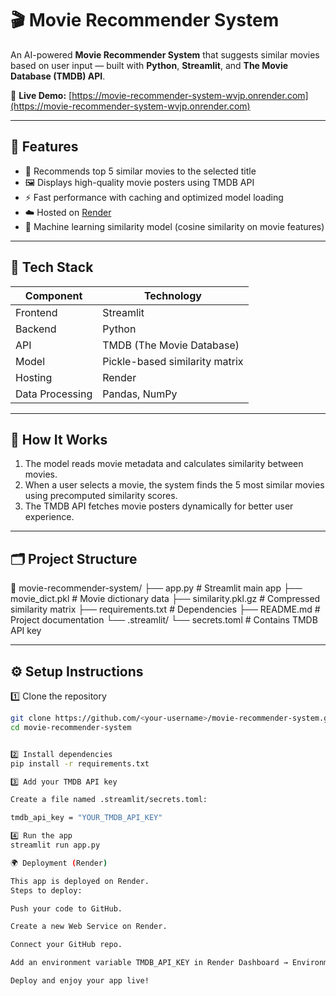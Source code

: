 # 🎬 Movie Recommender System

An AI-powered **Movie Recommender System** that suggests similar movies based on user input — built with **Python**, **Streamlit**, and **The Movie Database (TMDB) API**.

🔗 **Live Demo:** [https://movie-recommender-system-wvjp.onrender.com](https://movie-recommender-system-wvjp.onrender.com)

---

## 🚀 Features

- 🎥 Recommends top 5 similar movies to the selected title  
- 🖼️ Displays high-quality movie posters using TMDB API  
- ⚡ Fast performance with caching and optimized model loading  
- ☁️ Hosted on [Render](https://render.com)  
- 🧠 Machine learning similarity model (cosine similarity on movie features)

---

## 🧩 Tech Stack

| Component | Technology |
|------------|-------------|
| Frontend | Streamlit |
| Backend | Python |
| API | TMDB (The Movie Database) |
| Model | Pickle-based similarity matrix |
| Hosting | Render |
| Data Processing | Pandas, NumPy |

---

## 🧠 How It Works

1. The model reads movie metadata and calculates similarity between movies.  
2. When a user selects a movie, the system finds the 5 most similar movies using precomputed similarity scores.  
3. The TMDB API fetches movie posters dynamically for better user experience.

---

## 🗂️ Project Structure

📁 movie-recommender-system/
├── app.py # Streamlit main app
├── movie_dict.pkl # Movie dictionary data
├── similarity.pkl.gz # Compressed similarity matrix
├── requirements.txt # Dependencies
├── README.md # Project documentation
└── .streamlit/
└── secrets.toml # Contains TMDB API key



---

## ⚙️ Setup Instructions

1️⃣ Clone the repository
```bash
git clone https://github.com/<your-username>/movie-recommender-system.git
cd movie-recommender-system


2️⃣ Install dependencies
pip install -r requirements.txt

3️⃣ Add your TMDB API key

Create a file named .streamlit/secrets.toml:

tmdb_api_key = "YOUR_TMDB_API_KEY"

4️⃣ Run the app
streamlit run app.py

🌍 Deployment (Render)

This app is deployed on Render.
Steps to deploy:

Push your code to GitHub.

Create a new Web Service on Render.

Connect your GitHub repo.

Add an environment variable TMDB_API_KEY in Render Dashboard → Environment tab.

Deploy and enjoy your app live!
